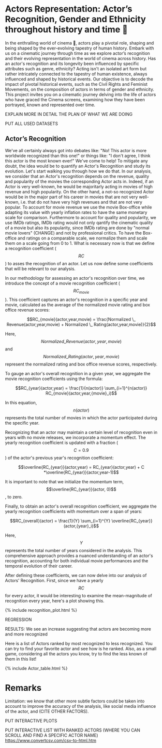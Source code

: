 # Actors Representation: Actor’s Recognition, Gender and Ethnicity throughout history and time 📆
In the enthralling world of cinema 🎥, actors play a pivotal role, shaping and being shaped by the ever-evolving tapestry of human history. Embark with us on a cinematic journey through time as we explore actor’s recognition and their evolving representation in the world of cinema across history. Has an actor's recognition and its longevity been influenced by specific attributes such as genre, ethnicity? Acting isn't an isolated art form but rather intricately connected to the tapestry of human existence, always influenced and shaped by historical events. Our objective is to decode the impact of pivotal historical events, such as the Civil Rights and Feminist Movements, on the composition of actors in terms of gender and ethnicity. This project invites you on a cinematic journey delving into the life of actors who have graced the Cinema screens, examining how they have been portrayed, known and represented over time.

EXPLAIN MORE IN DETAIL THE PLAN OF WHAT WE ARE DOING

PUT ALL USED DATASETS

## Actor’s Recognition

We've all certainly always got into debates like: "No! This actor is more worldwide recognized than this one!" or things like: "I don't agree, I think this actor is the most known ever!" We've come to help! To mitigate any doubt, the idea would be to quantify an Actor's Recognition and study its evolution. Let's start walking you through how we do that. In our analysis, we consider that an Actor's recognition depends on the revenue, quality and popularity of the movies the corresponding Actor acts in. Indeed, if an Actor is very well-known, he would be majoritarly acting in movies of high revenue and high popularity. On the other hand, a not-so recognized Actor would be in the major part of his career in movies that are not very well-known, i.e. that do not have very high revenues and that are not very popular. To account for movie revenue we use the movie Box-office while adapting its value with yearly inflation rates to have the same monetary scale for comparison. Furthermore to account for quality and popularity, we use IMDb ratings, IMDb rating would not only qantify the cinematic quality of a movie but also its popularity, since IMDb rating are done by "normal movie lovers" (CHANGE) and not by professional critics. To have the Box-office and ratings on a comparable scale, we normalize them and scale them on a scale going from 0 to 1. What is necessary now is that we define a recognition coefficient ($$RC$$)  to asses the recognition of an actor. Let us now define some coefficients that will be relevant to our analysis.

In our methodology for assessing an actor's recognition over time, we introduce the concept of a movie recognition coefficient ($$RC_{movie}$$). This coefficient captures an actor's recognition in a specific year and movie, calculated as the average of the normalized movie rating and box office revenue scores:

$$RC_{movie}(actor,year,movie) = \frac{Normalized \_ Revenue(actor,year,movie) + Normalized \_ Rating(actor,year,movie)}{2}$$

Here, $$Normalized \_ Revenue(actor, year, movie)$$ and $$Normalized \_ Rating(actor, year, movie)$$ represent the normalized rating and box office revenue scores, respectively.

To gauge an actor's overall recognition in a given year, we aggregate the movie recognition coefficients using the formula:

$$RC_{year}(actor,year) = \frac{1}{n(actor)} \sum_{i=1}^{n(actor)} RC_{movie}(actor,year,{movie}_i)$$

In this equation, $$n(actor)$$ represents the total number of movies in which the actor participated during the specific year.

Recognizing that an actor may maintain a certain level of recognition even in years with no movie releases, we incorporate a momentum effect. The yearly recognition coefficient is updated with a fraction ($$C=0.9$$) of the actor's previous year's recognition coefficient:

$$\overline{RC_{year}}(actor,year) = RC_{year}(actor,year) + C *\overline{RC_{year}}(actor,year-1)$$

It is important to note that we initialize the momentum term, $$\overline{RC_{year}}(actor, 0)$$, to zero.

Finally, to obtain an actor's overall recognition coefficient, we aggregate the yearly recognition coefficients with momentum over a span of years:

$$RC_{overall}(actor) = \frac{1}{Y} \sum_{i=1}^{Y} \overline{RC_{year}}(actor,{year}_i)$$

Here, $$Y$$ represents the total number of years considered in the analysis. This comprehensive approach provides a nuanced understanding of an actor's recognition, accounting for both individual movie performances and the temporal evolution of their career.


After defining these coefficients, we can now delve into our analysis of Actors' Recognition. First, since we have a yearly $$RC$$ for every actor, it would be interesting to examine the mean-magnitude of recognition every year, here's a plot showing this.

{% include recognition_plot.html %}

REGRESSION

RESULTS:
We see an increase suggesting that actors are becoming more and more recognized


Here is a list of Actors ranked by most recognized to less recognized. You can try to find your favorite actor and see how is he ranked. Also, as a small game, considering all the actors you know, try to find the less known of them in this list!

{% include Actor_table.html %}
 


# Remarks

Limitation: we know that other more subtle factors could be taken into account to improve the accuracy of the analysis, like social media influence of the actor, and (CITE OTHER FACTORS).

PUT INTERACTIVE PLOTS

PUT INTERACTIVE LIST WITH RANKED ACTORS (WHERE YOU CAN SCROLL AND FIND A SPECIFIC ACTOR NAME)
https://www.convertcsv.com/csv-to-html.htm


